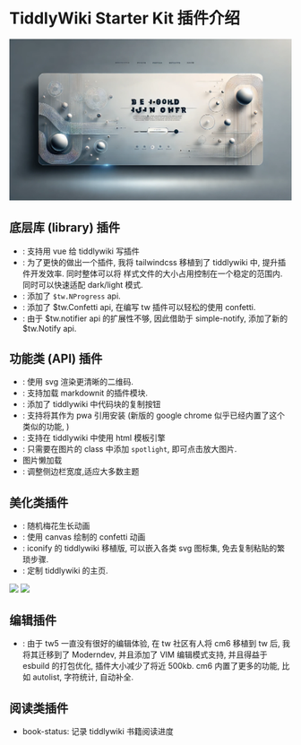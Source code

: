 # TiddlyWiki Starter Kit 插件介绍

<img src="./img/plugins.webp" class="rounded-md mt-2" alt="plugins"/>

<!-- <Callout type='warning'>
以上仅仅列出了部分插件. 更多细节请点击 [tiddlywiki-starter-kit](https://tiddlywiki-starter-kit.vercel.app/)
</Callout> -->

## 底层库 (library) 插件

* <TwPlugin name="neotw-vue3" />: 支持用 vue 给 tiddlywiki 写插件
* <TwPlugin name="tiddlywiki-tailwindcss-plus" /> : 为了更快的做出一个插件, 我将 tailwindcss 移植到了 tiddlywiki 中, 提升插件开发效率. 同时整体可以将 样式文件的大小占用控制在一个稳定的范围内. 同时可以快速适配 dark/light 模式.
* <TwPlugin name="nprogress" />: 添加了 `$tw.NProgress` api.
* <TwPlugin name="confetti" />: 添加了 $tw.Confetti api, 在编写 tw 插件可以轻松的使用 confetti.
* <TwPlugin name="notify" />: 由于 $tw.notifier api 的扩展性不够, 因此借助于 simple-notify, 添加了新的 $tw.Notify api.

## 功能类 (API) 插件

* <TwPlugin name="qrcode" />: 使用 svg 渲染更清晰的二维码.
* <TwPlugin name="markdown-extensions-startup" />: 支持加载 markdownit 的插件模块.
* <TwPlugin name="neotw-copy-code" />: 添加了 tiddlywiki 中代码块的复制按钮
* <TwPlugin name="neotw-pwa" />: 支持将其作为 pwa 引用安装 (新版的 google chrome 似乎已经内置了这个类似的功能, )
* <TwPlugin name="ejs" />: 支持在 tiddlywiki 中使用 html 模板引擎
* <TwPlugin name="neotw-spotlight" />: 只需要在图片的 class 中添加 `spotlight`, 即可点击放大图片.
* <TwPlugin name="image-observer" /> 图片懒加载
* <TwPlugin name="notebook-theme-sidebar-resizer" />:  调整侧边栏宽度,适应大多数主题


## 美化类插件

* <TwPlugin name="plum-blosssom" />: 随机梅花生长动画
* <TwPlugin name="confetti-background" />: 使用 canvas 绘制的 confetti 动画
* <TwPlugin name="neotw-icons" />: iconify 的 tiddlywiki 移植版, 可以嵌入各类 svg 图标集, 免去复制粘贴的繁琐步骤.
* <TwPlugin name="neotw-homepage" />: 定制 tiddlywiki 的主页.

<img src="https://camo.githubusercontent.com/8fb3c8f3d1e983c274f13d79dc864e0e350768c90d082366c3261ed2d368b828/68747470733a2f2f63646e2e6a7364656c6976722e6e65742f67682f6f65796f6577732f746964646c7977696b692d737461727465722d6b6974406d61696e2f696d672f62616e6e657230312e706e67" />
<img src="https://camo.githubusercontent.com/13da7ff117fe005a3f93b3ed3647b5db0337f9be1950396349b1630f77705c4f/68747470733a2f2f63646e2e6a7364656c6976722e6e65742f67682f6f65796f6577732f746964646c7977696b692d737461727465722d6b6974406d61696e2f696d672f62616e6e657230322e706e67" />

##  编辑插件

* <TwPlugin name="tiddlywiki-codemirror-6" author="oeyoews" />: 由于 tw5 一直没有很好的编辑体验, 在 tw 社区有人将 cm6 移植到 tw 后, 我将其迁移到了 Moderndev, 并且添加了 VIM 编辑模式支持, 并且得益于 esbuild 的打包优化, 插件大小减少了将近 500kb. cm6 内置了更多的功能, 比如 autolist, 字符统计, 自动补全.

## 阅读类插件

* book-status: 记录 tiddlywiki 书籍阅读进度